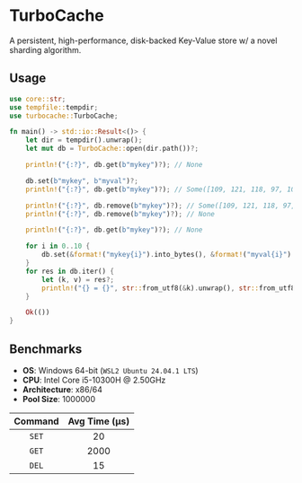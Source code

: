 # TurboCache

A persistent, high-performance, disk-backed Key-Value store w/ a novel sharding algorithm.

## Usage

```rust
use core::str;
use tempfile::tempdir;
use turbocache::TurboCache;

fn main() -> std::io::Result<()> {
    let dir = tempdir().unwrap();
    let mut db = TurboCache::open(dir.path())?;

    println!("{:?}", db.get(b"mykey")?); // None

    db.set(b"mykey", b"myval")?;
    println!("{:?}", db.get(b"mykey")?); // Some([109, 121, 118, 97, 108])

    println!("{:?}", db.remove(b"mykey")?); // Some([109, 121, 118, 97, 108])
    println!("{:?}", db.remove(b"mykey")?); // None

    println!("{:?}", db.get(b"mykey")?); // None

    for i in 0..10 {
        db.set(&format!("mykey{i}").into_bytes(), &format!("myval{i}").into_bytes())?;
    }
    for res in db.iter() {
        let (k, v) = res?;
        println!("{} = {}", str::from_utf8(&k).unwrap(), str::from_utf8(&v).unwrap());
    }

    Ok(())
}
```

## Benchmarks

- **OS**: Windows 64-bit (`WSL2 Ubuntu 24.04.1 LTS`)
- **CPU**: Intel Core i5-10300H @ 2.50GHz
- **Architecture**: x86/64
- **Pool Size**: 1000000

| Command | Avg Time (µs)   |
|:-------:|:---------------:|
| `SET`   | 20              |
| `GET`   | 2000            |
| `DEL`   | 15              |

